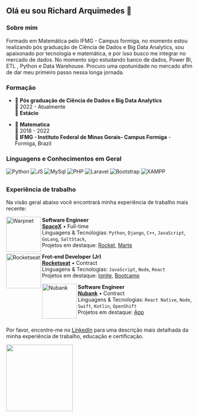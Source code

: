 ## Olá eu sou Richard Arquimedes 👋

### Sobre mim 
Formado em Matemática pelo IFMG - Campus formiga, no momento estou realizando pós graduação de Ciência de Dados e Big Data Analytics, sou apaixonado por tecnologia e matemática, e por isso busco me integrar no mercado de dados. No momento sigo estudando banco de dados, Power BI, ETL , Python e Data Warehouse. Procuro uma opotunidade no mercado afim de dar meu primeiro passo nessa longa jornada.
  
### Formação 
  
- 📖 **Pós graduação de Ciência de Dados e Big Data Analytics**\
📆 2022 - Atualmente\
📍 **Estácio**

- 📖 **Matematica**\
📆 2018 - 2022\
📍 **IFMG - Instituto Federal de Minas Gerais- Campus Formiga** - Formiga, Brazil
  
### Linguagens e Conhecimentos em Geral

![Python](https://img.shields.io/badge/Python-14354C?style=for-the-badge&logo=python&logoColor=white)
![JS](https://img.shields.io/badge/JavaScript-323330?style=for-the-badge&logo=javascript&logoColor=F7DF1E)
![MySql](https://img.shields.io/badge/MySQL-005C84?style=for-the-badge&logo=mysql&logoColor=white)
![PHP](https://img.shields.io/badge/PHP-777BB4?style=for-the-badge&logo=php&logoColor=white)
![Laravel](https://img.shields.io/badge/Laravel-FF2D20?style=for-the-badge&logo=laravel&logoColor=white)
![Bootstrap](https://img.shields.io/badge/Bootstrap-563D7C?style=for-the-badge&logo=bootstrap&logoColor=white)
![XAMPP](https://img.shields.io/badge/Xampp-F37623?style=for-the-badge&logo=xampp&logoColor=white)

##

### Experiência de trabalho
Na visão geral abaixo você encontrará minha experiência de trabalho mais recente:

[<img align="left" height="94px" width="94px" alt="Warpnet" src="https://www.spacex.com/static/images/share.jpg"/>](https://www.spacex.com/)

**Software Engineer** \
[**SpaceX**](https://www.spacex.com/) • Full-time \
Linguagens & Tecnologias: `Python`, `Django`, `C++`, `JavaScript`, `GoLang`, `SaltStack`,\
Projetos em destaque: [Rocket](https://www.spacex.com/), [Marte](https://pt.wikipedia.org/wiki/Marte_(planeta))
<br/>

[<img align="left" height="94px" width="94px" alt="Rocketseat" src="https://yt3.ggpht.com/ytc/AKedOLQkXnYChXAHOeBQLzwhk1_BHYgUXs6ITQOakoeNoQ=s900-c-k-c0x00ffffff-no-rj"/>](https://rocketseat.com.br/)

**Frot-end Developer (Jr)** \
[**Rocketseat**](https://rocketseat.com.br/) • Contract \
Linguagens & Tecnologias: `JavaScript`, `Node`, `React`\
Projetos em destaque: [Ignite](), [Bootcamp]()
<br/>

[<img align="left" height="94px" width="94px" alt="Nubank" src="https://nubank.com.br/images/nu-icon.png?v=2"/>](https://nubank.com.br/)

**Software Engineer** \
[**Nubank**](https://nubank.com.br/) • Contract \
Linguagens & Tecnologias: `React Native`, `Node`, `Swift`, `Kotlin`, `OpenShift` \
Projetos em destaque: [App](https://nubank.com.br/)
<br/>
<br/>

Por favor, encontre-me no [LinkedIn](https://www.linkedin.com/in/put-here-your-username/) para uma descrição mais detalhada da minha experiência de trabalho, educação e certificação.


<div align="left">
  <a href="https://github.com/tataifmg">
  <img height="180em" src="https://github-readme-stats.vercel.app/api?username=RichardArquimedes&show_icons=true&theme=midnight-purple&include_all_commits=true&count_private=true"/>
 <!-- <img height="180em" src="https://github-readme-stats.vercel.app/api/top-langs/?username=RichardArquimedes&layout=compact&langs_count=16&theme=midnight-purple"/> !-->
</div>
<br>

##

